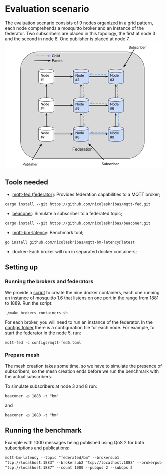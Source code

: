 # Evaluation scenario

The evaluation scenario consists of 9 nodes organized in a grid pattern, each node comprehends a mosquitto broker and an instance of the federator.
Two subscribers are placed in this topology, the first at node 3 and the second in node 8. One publisher is placed at node 7.
![evaluation scenario](evaluation_scenario.png)

## Tools needed

- [mqtt-fed (federator)](https://github.com/nicolaskribas/mqtt-fed): Provides federation capabilities to a MQTT broker;
```
cargo install --git https://github.com/nicolaskribas/mqtt-fed.git
```

- [beaconer](https://github.com/nicolaskribas/beaconer): Simulate a subscriber to a federated topic;
```
cargo install --git https://github.com/nicolaskribas/beaconer.git
```

- [mqtt-bm-latency](https://github.com/nicolaskribas/mqtt-bm-latency): Benchmark tool;
```
go install github.com/nicolaskribas/mqtt-bm-latency@latest
```

- docker: Each broker will run in separated docker containers;

## Setting up

### Running the brokers and federators

We provide a [script](make_brokers_containers.sh) to create the nine docker containers, each one running an instance of mosquitto 1.6 that listens on one port in the range from 1881 to 1889. Run the script:
```
./make_brokers_containers.sh
```

For each broker, you will need to run an instance of the federator. In the [configs folder](configs) there is a configuration file for each node. For example, to start the federator in the node 5, run:
```
mqtt-fed -c configs/mqtt-fed5.toml
```

### Prepare mesh

The mesh creation takes some time, so we have to simulate the presence of subscribers, so the mesh creation ends before we run the benchmark with the actual subscribers.

To simulate subscribers at node 3 and 8 run:
```
beaconer -p 1883 -t "bm"
```
and
```
beaconer -p 1888 -t "bm"
```

## Running the benchmark
Example with 1000 messages being published using QoS 2 for both subscriptions and publications:
```
mqtt-bm-latency --topic "federated/bm" --brokersub1 "tcp://localhost:1883" --brokersub2 "tcp://localhost:1888" --brokerpub "tcp://localhost:1887" --count 1000 --pubqos 2 --subqos 2
```
